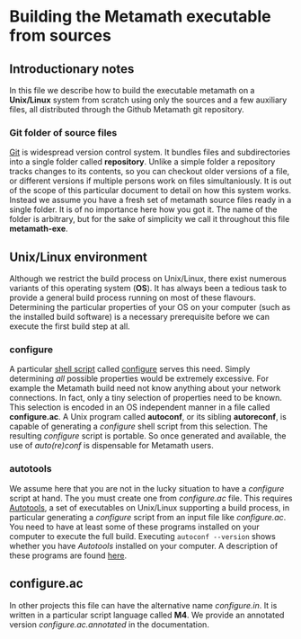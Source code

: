 # Building the Metamath executable from sources

## Introductionary notes

In this file we describe how to build the executable metamath on a __Unix/Linux__
system from scratch using only the sources and a few auxiliary files, all
distributed through the Github Metamath git repository.

### Git folder of source files

[Git](https://en.wikipedia.org/wiki/Git) is widespread version control system.
It bundles files and subdirectories into a single folder called __repository__.
Unlike a simple folder a repository tracks changes to its contents, so you can
checkout older versions of a file, or different versions if multiple persons
work on files simultaniously.  It is out of the scope of this particular
document to detail on how this system works.  Instead we assume you have a
fresh set of metamath source files ready in a single folder.  It is of no
importance here how you got it.  The name of the folder is arbitrary, but for
the sake of simplicity we call it throughout this file __metamath-exe__.

## Unix/Linux environment

Although we restrict the build process on Unix/Linux, there exist numerous
variants of this operating system (__OS__).  It has always been a tedious task
to provide a general build process running on most of these flavours.
Determining the particular properties of your OS on your computer (such as the
installed build software) is a necessary prerequisite before we can execute the
first build step at all.

### configure

A particular [shell script](https://en.wikipedia.org/wiki/Unix_shell) called
[configure](https://en.wikipedia.org/wiki/Configure_script) serves this need.
Simply determining _all_ possible properties would be extremely excessive.  For
example the Metamath build need not know anything about your network
connections.  In fact, only a tiny selection of properties need to be known.
This selection is encoded in an OS independent manner in a file called
__configure.ac__.  A Unix program called __autoconf__, or its sibling
__autoreconf__, is capable of generating a _configure_ shell script from this
selection.  The resulting _configure_ script is portable.  So once generated
and available, the use of _auto(re)conf_ is dispensable for Metamath users.

### autotools

We assume here that you are not in the lucky situation to have a _configure_
script at hand.  The you must create one from _configure.ac_ file.  This
requires [Autotools](https://en.wikipedia.org/wiki/GNU_Autotools), a set of
executables on Unix/Linux supporting a build process, in particular generating
a _configure_ script from an input file like _configure.ac_.  You need to have
at least some of these programs installed on your computer to execute the full
build.  Executing ```autoconf --version``` shows whether you have _Autotools_
installed on your computer.  A description of these programs are found
[here](https://www.gnu.org/software/autoconf/manual/).

## configure.ac 

In other projects this file can have the alternative name _configure.in_.  It
is written in a particular script language called __M4__.  We provide an
annotated version _configure.ac.annotated_ in the documentation.
